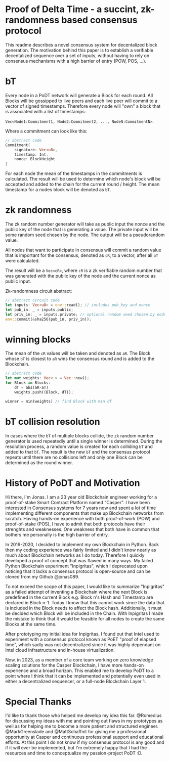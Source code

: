 # Proof of Delta Time - a succint, zk-randomness based consensus protocol

This readme describes a novel consensus system for decentalized block generation. The motivation behind this paper is to establish a verifiable decentalized sequence over a set of inputs, without having to rely on consensus mechanisms with a high barrier of entry (POW, POS, ...). 

# bT

Every node in a PoDT network will generate a Block for each round. All Blocks will be gossipped to live peers and each live peer will commit to a vector of signed timestamps. Therefore every node will "own" a block that is associated with a list of timestamps:

`Vec<Node1:Commitment1, Node2:Commitment2, ..., NodeN:CommitmentN>`.

Where a commitment can look like this:
```rust
// abstract code
Commitment{
    signature: Vec<u8>,
    timestamp: Int,
    nonce: BlockHeight
}
```

For each node the mean of the timestamps in the commitments is calculated. The result will be used to determine which node's block will be accepted and added to the chain for the current round / height. The mean timestamp for a nodes block will be denoted as `bT`.

# zk randomness
The zk random number generator will take as public input the nonce and the public key of the node that is generating a value. The private input will be some random seed chosen by the node. The output will be a pseudorandom value.

All nodes that want to participate in consensus will commit a random value that is important for the consensus, denoted as `cR`, to a vector, after all `bT` were calculated.

The result will be a `Vec<cR>`, where `cR` is a zk verifiable random number that was generated with the public key of the node and the current nonce as public input.

Zk-randomness circuit abstract:

```rust
// abstract circuit code
let inputs: Vec<u8> = env::read(); // includes pub_key and nonce
let pub_in: _ = inputs.public;
let priv_in: _ = inputs.private; // optional random seed chosen by node
env::commit(&sha256(pub_in, priv_in));

```

# winning blocks

The mean of the `cR` values will be taken and denoted as `aR`. The Block whose `bT` is closest to `aR` wins the consensus round and is added to the Blockchain.


```rust
// abstract code
let mut weights: Vec<_> = Vec::new();
for Block in Blocks:
    dT = abs(aR-aT)
    weights.push((Block, dT));

winner = min(weights) // find Block with min dT
```

# bT collision resolution

In cases where the `bT` of multiple blocks collide, the zk random number generator is used repeatedly until a single winner is determined.
During the resolution process, a random value is created for each colliding `bT` and added to that `bT`. The result is the new `bT` and the consensus protocol repeats until there are no collisions left and only one Block can be determined as the round winner.

# History of PoDT and Motivation

Hi there, I'm Jonas. I am a 23 year old Blockchain engineer working for a proof-of-stake Smart Contract Platform named "Casper". I have been interested in Consensus systems for 7 years now and spent a lot of time implementing different components that make up Blockchain networks from scratch. Having hands-on experience with both proof-of-work (POW) and proof-of-stake (POS), I have to admit that both protocols have their strenghts and weaknesses. One weakness that both have in common that bothers me personally is the high barrier of entry.

In 2019-2020, I decided to implement my own Blockchain in Python. Back then my coding experience was fairly limited and I didn't know nearly as much about Blockchain networks as I do today. Therefore I quickly developed a proof of concept that was flawed in many ways. My failed Python Blockchain experiment "Inpigritas", which I deprecated upon noticing that it lacks a consensus protocol is open-source and can be cloned from my Github @jonas089. 

To not exceed the scope of this paper, I would like to summarize "Inpigritas" as a failed attempt of inventing a Blockchain where the next Block is predefined in the current Block e.g. Block n's Hash and Timestamp are declared in Block n-1. Today I know that this cannot work since the data that is included in the Block needs to affect the Block hash. Additionally, it must be decided which Block will be included in the Chain. With Inpigritas I made the mistake to think that it would be feasible for all nodes to create the same Blocks at the same time.

After prototyping my initial idea for Inpigritas, I found out that Intel used to experiment with a consensus protocol known as PoET "proof of elapsed time", which sadly was not decentralized since it was highly dependant on Intel cloud infrastructure and in-house virtualization. 

Now, in 2023, as a member of a core team working on zero knowledge scaling solutions for the Casper Blockchain, I have more hands-on experience and a broad horizon. This enabled me to develop PoDT to a point where I think that it can be implemented and potentially even used in either a decentralized sequencer, or a full-node Blockchain Layer 1.

# Special Thanks

I'd like to thank those who helped me develop my idea this far. @Romedius for discussing my ideas with me and pointing out flaws in my prototypes as well as for helping me to become a more patient and structured engineer. @MarkGreenslade and @MattSchaffnit for giving me a professional opportunity at Casper and continuous professional support and educational efforts. At this point I do not know if my consensus protocol is any good and if it will ever be implemented, but I'm extremely happy that I had the resources and time to conceptualize my passion-project PoDT :D.
